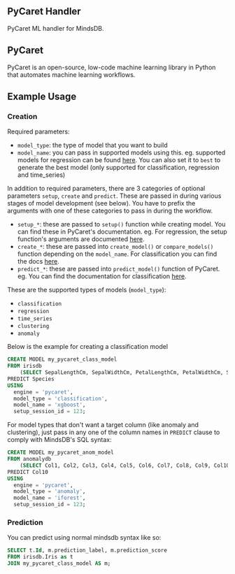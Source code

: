 ## PyCaret Handler

PyCaret ML handler for MindsDB.

## PyCaret

PyCaret is an open-source, low-code machine learning library in Python that automates machine learning workflows.

## Example Usage

### Creation

Required parameters:
- `model_type`: the type of model that you want to build
- `model_name`: you can pass in supported models using this. eg. supported models for regression can be found [here](https://pycaret.readthedocs.io/en/latest/api/regression.html#pycaret.regression.create_model). You can also set it to `best` to generate the best model (only supported for classification, regression and time_series)

In addition to required parameters, there are 3 categories of optional parameters `setup`, `create` and `predict`. These are passed in during various stages of model development (see below). You have to prefix the arguments with one of these categories to pass in during the workflow.
- `setup_*`: these are passed to `setup()` function while creating model. You can find these in PyCaret's documentation. eg. For regression, the setup function's arguments are documented [here](https://pycaret.readthedocs.io/en/latest/api/regression.html#pycaret.regression.RegressionExperiment.setup).
- `create_*`: these are passed into `create_model()` or `compare_models()` function depending on the `model_name`. For classification you can find the docs [here](https://pycaret.readthedocs.io/en/latest/api/classification.html#pycaret.classification.create_model).
- `predict_*`: these are passed into `predict_model()` function of PyCaret. eg. You can find the documentation for classification [here](https://pycaret.readthedocs.io/en/latest/api/classification.html#pycaret.classification.predict_model).

These are the supported types of models (`model_type`):
- `classification`
- `regression`
- `time_series`
- `clustering`
- `anomaly`

Below is the example for creating a classification model

~~~sql
CREATE MODEL my_pycaret_class_model
FROM irisdb
    (SELECT SepalLengthCm, SepalWidthCm, PetalLengthCm, PetalWidthCm, Species FROM Iris)
PREDICT Species
USING 
  engine = 'pycaret',
  model_type = 'classification',
  model_name = 'xgboost',
  setup_session_id = 123;
~~~~

For model types that don't want a target column (like anomaly and clustering), just pass in any one of the column names in `PREDICT` clause to comply with MindsDB's SQL syntax:

~~~sql
CREATE MODEL my_pycaret_anom_model
FROM anomalydb
    (SELECT Col1, Col2, Col3, Col4, Col5, Col6, Col7, Col8, Col9, Col10 FROM anomaly)
PREDICT Col10
USING 
  engine = 'pycaret',
  model_type = 'anomaly',
  model_name = 'iforest',
  setup_session_id = 123;
~~~~

### Prediction

You can predict using normal mindsdb syntax like so:

~~~sql
SELECT t.Id, m.prediction_label, m.prediction_score
FROM irisdb.Iris as t
JOIN my_pycaret_class_model AS m;
~~~~
